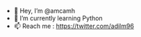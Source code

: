 - 👋 Hey, I’m @amcamh
- 🌱 I’m currently learning Python
- 📫 Reach me : https://twitter.com/adilm96

<!---
amcamh/amcamh is a ✨ special ✨ repository because its `README.md` (this file) appears on your GitHub profile.
You can click the Preview link to take a look at your changes.
--->

